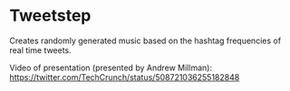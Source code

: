 Tweetstep
=========
Creates randomly generated music based on the hashtag frequencies of real time tweets.

Video of presentation (presented by Andrew Millman): 
https://twitter.com/TechCrunch/status/508721036255182848

